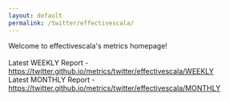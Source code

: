 ```yaml
---
layout: default
permalink: /twitter/effectivescala/
---
```

Welcome to effectivescala's metrics homepage!
<br><br>
Latest WEEKLY Report - <a href="https://twitter.github.io/metrics/twitter/effectivescala/WEEKLY">https://twitter.github.io/metrics/twitter/effectivescala/WEEKLY</a>
<br>
Latest MONTHLY Report - <a href="https://twitter.github.io/metrics/twitter/effectivescala/MONTHLY">https://twitter.github.io/metrics/twitter/effectivescala/MONTHLY</a>
<br>
